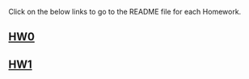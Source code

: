 Click on the below links to go to the README file for each Homework.

## [HW0](HW0.md)

## [HW1](HW1/HW1.md)

